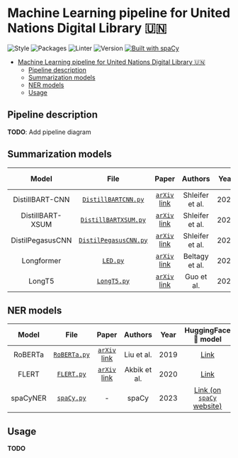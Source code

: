 # Machine Learning pipeline for United Nations Digital Library 🇺🇳

![Style](https://img.shields.io/badge/style-black-black) ![Packages](https://img.shields.io/badge/package%20manager-poetry-blue) ![Linter](https://img.shields.io/badge/linter-ruff-orange) ![Version](https://img.shields.io/github/v/release/ClementSicard/un-unbis-thesaurus-scraper?display_name=tag&label=version&logo=python&logoColor=white) [![Built with spaCy](https://img.shields.io/badge/built%20with-spaCy-09a3d5.svg)](https://spacy.io)

- [Machine Learning pipeline for United Nations Digital Library 🇺🇳](#machine-learning-pipeline-for-united-nations-digital-library-)
  - [Pipeline description](#pipeline-description)
  - [Summarization models](#summarization-models)
  - [NER models](#ner-models)
  - [Usage](#usage)

## Pipeline description

**TODO**: Add pipeline diagram

## Summarization models

|      Model       |                                File                                |                        Paper                         |     Authors     | Year |                              HuggingFace 🤗 model                               |
| :--------------: | :----------------------------------------------------------------: | :--------------------------------------------------: | :-------------: | :--: | :-----------------------------------------------------------------------------: |
| DistillBART-CNN  |   [`DistillBARTCNN.py`](unml/models/summarize/DistilBARTCNN.py)    | [`arXiv` link](https://arxiv.org/pdf/2010.13002.pdf) | Shleifer et al. | 2020 |          [Link](https://huggingface.co/sshleifer/distilbart-cnn-12-6)           |
| DistillBART-XSUM |  [`DistillBARTXSUM.py`](unml/models/summarize/DistilBARTXSUM.py)   | [`arXiv` link](https://arxiv.org/pdf/2010.13002.pdf) | Shleifer et al. | 2020 |          [Link](https://huggingface.co/sshleifer/distilbart-xsum-12-1)          |
| DistilPegasusCNN | [`DistilPegasusCNN.py`](unml/models/summarize/DistilPegasusCNN.py) | [`arXiv` link](https://arxiv.org/pdf/2010.13002.pdf) | Shleifer et al. | 2020 |        [Link](https://huggingface.co/sshleifer/distill-pegasus-cnn-16-4)        |
|    Longformer    |              [`LED.py`](unml/models/summarize/LED.py)              |   [`arXiv` link](https://arxiv.org/pdf/2004.05150)   | Beltagy et al.  | 2020 |          [Link](https://huggingface.co/pszemraj/led-base-book-summary)          |
|      LongT5      |           [`LongT5.py`](unml/models/summarize/LongT5.py)           |   [`arXiv` link](https://arxiv.org/pdf/2112.07916)   |   Guo et al.    | 2022 | [Link](https://huggingface.co/pszemraj/long-t5-tglobal-base-16384-book-summary) |

## NER models

|  Model   |                    File                    |                        Paper                         |   Authors    | Year |                          HuggingFace 🤗 model                           |
| :------: | :----------------------------------------: | :--------------------------------------------------: | :----------: | :--: | :---------------------------------------------------------------------: |
| RoBERTa  | [`RoBERTa.py`](unml/models/ner/RoBERTa.py) | [`arXiv` link](https://arxiv.org/pdf/1907.11692.pdf) |  Liu et al.  | 2019 |             [Link](Jean-Baptiste/roberta-large-ner-english)             |
|  FLERT   |   [`FLERT.py`](unml/models/ner/FLERT.py)   | [`arXiv` link](https://arxiv.org/pdf/2011.06993.pdf) | Akbik et al. | 2020 |          [Link](https://huggingface.co/flair/ner-english-fast)          |
| spaCyNER |   [`spaCy.py`](unml/models/ner/spaCy.py)   |                          -                           |    spaCy     | 2023 | [Link (on `spaCy` website)](https://spacy.io/models/en#en_core_web_trf) |

## Usage

**TODO**
